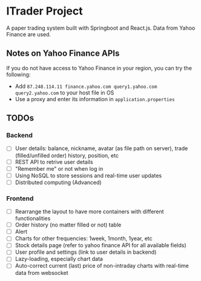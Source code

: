 # ITrader Project

A paper trading system built with Springboot and React.js. Data from Yahoo Finance are used.

## Notes on Yahoo Finance APIs
If you do not have access to Yahoo Finance in your region, you can try the following:

- Add `87.248.114.11 finance.yahoo.com query1.yahoo.com query2.yahoo.com` to your host file in OS
- Use a proxy and enter its information in `application.properties`

## TODOs

### Backend
- [ ] User details: balance, nickname, avatar (as file path on server), trade (filled/unfilled order) history, position, etc
- [ ] REST API to retrive user details
- [ ] "Remember me" or not when log in 
- [ ] Using NoSQL to store sessions and real-time user updates 
- [ ] Distributed computing (Advanced) 

### Frontend
- [ ] Rearrange the layout to have more containers with different functionalities
- [ ] Order history (no matter filled or not) table
- [ ] Alert
- [ ] Charts for other frequencies: 1week, 1month, 1year, etc
- [ ] Stock details page (refer to yahoo finance API for all available fields)
- [ ] User profile and settings (link to user details in backend)
- [ ] Lazy-loading, especially chart data
- [ ] Auto-correct current (last) price of non-intraday charts with real-time data from websocket